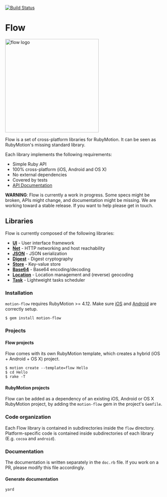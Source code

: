 [![Build Status](https://travis-ci.org/HipByte/Flow.svg?branch=master)](https://travis-ci.org/HipByte/Flow)

# Flow

<img src="https://github.com/HipByte/Flow/blob/master/flow-logo.png" alt="flow logo" width="300">

Flow is a set of cross-platform libraries for RubyMotion. It can be seen as RubyMotion's missing standard library.

Each library implements the following requirements:

* Simple Ruby API
* 100% cross-platform (iOS, Android and OS X)
* No external dependencies
* Covered by tests
* [API Documentation](http://www.rubymotion.com/developers/motion-flow/)

**WARNING**: Flow is currently a work in progress. Some specs might be broken, APIs might change, and documentation might be missing. We are working toward a stable release. If you want to help please get in touch.

## Libraries

Flow is currently composed of the following libraries:

* [**UI**](https://github.com/Hipbyte/Flow/tree/master/flow/ui) - User interface framework
* [**Net**](https://github.com/Hipbyte/Flow/tree/master/flow/net) - HTTP networking and host reachability
* [**JSON**](https://github.com/Hipbyte/Flow/tree/master/flow/json) - JSON serialization
* [**Digest**](https://github.com/Hipbyte/Flow/tree/master/flow/digest) - Digest cryptography
* [**Store**](https://github.com/Hipbyte/Flow/tree/master/flow/store) - Key-value store
* [**Base64**](https://github.com/Hipbyte/Flow/tree/master/flow/base64) - Base64 encoding/decoding
* [**Location**](https://github.com/Hipbyte/Flow/tree/master/flow/location) - Location management and (reverse) geocoding
* [**Task**](https://github.com/Hipbyte/Flow/tree/master/flow/task) - Lightweight tasks scheduler

### Installation

`motion-flow` requires RubyMotion >= 4.12. Make sure [iOS](http://www.rubymotion.com/developers/guides/manuals/cocoa/getting-started/) and [Android](http://www.rubymotion.com/developers/guides/manuals/android/getting-started/) are correctly setup.

```
$ gem install motion-flow
```

### Projects

#### Flow projects

Flow comes with its own RubyMotion template, which creates a hybrid (iOS + Android + OS X) project.

```
$ motion create --template=flow Hello
$ cd Hello
$ rake -T
```

#### RubyMotion projects

Flow can be added as a dependency of an existing iOS, Android or OS X RubyMotion project, by adding the `motion-flow` gem in the project's `Gemfile`.

### Code organization

Each Flow library is contained in subdirectories inside the `flow` directory.
Platform-specific code is contained inside subdirectories of each library
(E.g.  `cocoa` and `android`).

### Documentation

The documentation is written separately in the `doc.rb` file. If you work on a PR,
please modify this file accordingly.

#### Generate documentation

```
yard
```

